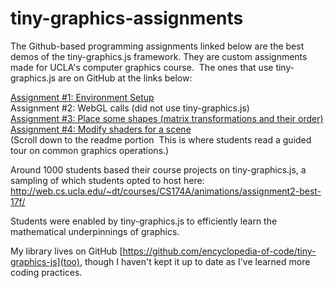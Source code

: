 # tiny-graphics-assignments

The Github-based programming assignments linked below are the best demos of the tiny-graphics.js framework.  They are custom assignments made for UCLA's computer graphics course.  The ones that use tiny-graphics.js are on GitHub at the links below:

[Assignment #1: Environment Setup](https://github.com/intro-graphics-master/a1_s19)  
Assignment #2: WebGL calls (did not use tiny-graphics.js)  
[Assignment #3: Place some shapes (matrix transformations and their order)](https://github.com/intro-graphics-master/a3_s19)  
[Assignment #4: Modify shaders for a scene](https://github.com/intro-graphics-master/a4_s19)  
(Scroll down to the readme portion  This is where students read a guided tour on common graphics operations.)

Around 1000 students based their course projects on tiny-graphics.js, a sampling of which students opted to host here:  
http://web.cs.ucla.edu/~dt/courses/CS174A/animations/assignment2-best-17f/

Students were enabled by tiny-graphics.js to efficiently learn the mathematical underpinnings of graphics.

My library lives on GitHub [https://github.com/encyclopedia-of-code/tiny-graphics-js](too), though I haven't kept it up to date as I've learned more coding practices.
